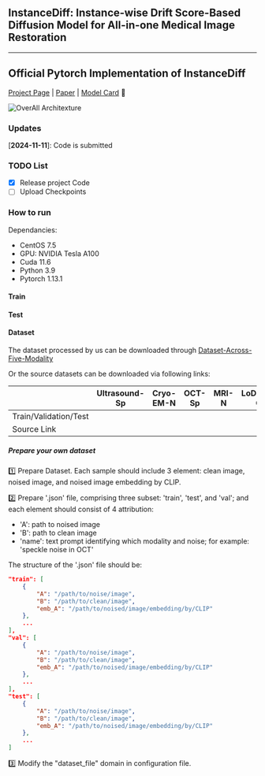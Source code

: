 ## InstanceDiff: Instance-wise Drift Score-Based Diffusion Model for All-in-one Medical Image Restoration

---

Official Pytorch Implementation of InstanceDiff
---

[Project Page](https://github.com/zyc-123/InstanceDiff) | [Paper]() | [Model Card]() :hugs:

![OverAll Architexture]()

### Updates

[**2024-11-11**]: Code is submitted

### TODO List

- [x] Release project Code
- [ ] Upload Checkpoints

### How to run

Dependancies:

 - CentOS 7.5
 - GPU: NVIDIA Tesla A100
 - Cuda 11.6
 - Python 3.9
 - Pytorch 1.13.1

#### Train

#### Test

#### Dataset

The dataset processed by us can be downloaded through [Dataset-Across-Five-Modality]()

Or the source datasets can be downloaded via following links:

|                       | Ultrasound-Sp | Cryo-EM-N | OCT-Sp | MRI-N | LoDoPaB-CT |
| --------------------- | ------------- | --------- | ------ | ----- | ---------- |
| Train/Validation/Test |               |           |        |       |            |
| Source Link           |               |           |        |       |            |



##### Prepare your own dataset

:one: Prepare Dataset. Each sample should include 3 element: clean image, noised image, and noised image embedding by CLIP.

:two: Prepare '.json' file, comprising three subset: 'train', 'test', and 'val'; and each element should consist of 4 attribution: 

- 'A': path to noised image
- 'B': path to clean image
- 'name': text prompt identifying which modality and noise; for example: 'speckle noise in OCT'

The structure of the '.json' file should be:

```json
"train": [
	{
		"A": "/path/to/noise/image",
		"B": "/path/to/clean/image",
		"emb_A": "/path/to/noised/image/embedding/by/CLIP"
	},
	...
],
"val": [
	{
		"A": "/path/to/noise/image",
		"B": "/path/to/clean/image",
		"emb_A": "/path/to/noised/image/embedding/by/CLIP"
	},
	...
],
"test": [
	{
		"A": "/path/to/noise/image",
		"B": "/path/to/clean/image",
		"emb_A": "/path/to/noised/image/embedding/by/CLIP"
	},
	...
]
```

:three: Modify the "dataset_file" domain in configuration file.

 
